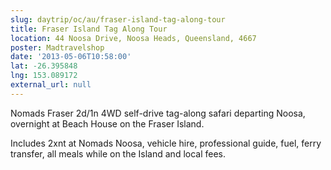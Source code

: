 ```yaml
---
slug: daytrip/oc/au/fraser-island-tag-along-tour
title: Fraser Island Tag Along Tour
location: 44 Noosa Drive, Noosa Heads, Queensland, 4667
poster: Madtravelshop
date: '2013-05-06T10:58:00'
lat: -26.395848
lng: 153.089172
external_url: null
---
```


Nomads Fraser 2d/1n 4WD self-drive tag-along safari departing Noosa, overnight at Beach House on the Fraser Island.

Includes 2xnt at Nomads Noosa, vehicle hire, professional guide, fuel, ferry transfer, all meals while on the Island and local fees.
